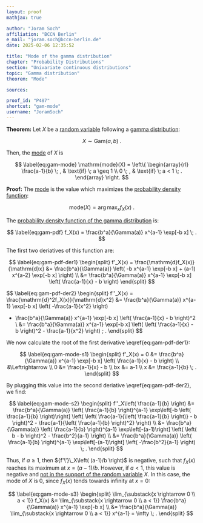 ```yaml
---
layout: proof
mathjax: true

author: "Joram Soch"
affiliation: "BCCN Berlin"
e_mail: "joram.soch@bccn-berlin.de"
date: 2025-02-06 12:35:52

title: "Mode of the gamma distribution"
chapter: "Probability Distributions"
section: "Univariate continuous distributions"
topic: "Gamma distribution"
theorem: "Mode"

sources:

proof_id: "P487"
shortcut: "gam-mode"
username: "JoramSoch"
---
```



**Theorem:** Let $X$ be a [random variable](/D/rvar) following a [gamma distribution](/D/gam):

$$ \label{eq:gam}
X \sim \mathrm{Gam}(a, b) \; .
$$

Then, the [mode](/D/mode) of $X$ is

$$ \label{eq:gam-mode}
\mathrm{mode}(X) = \left\{
\begin{array}{rl}
\frac{a-1}{b} \; , & \text{if} \; a \geq 1 \\
            0 \; , & \text{if} \; a < 1 \; .
\end{array}
\right.
$$


**Proof:** The [mode](/D/mode) is the value which maximizes the [probability density function](/D/pdf):

$$ \label{eq:mode}
\mathrm{mode}(X) = \operatorname*{arg\,max}_x f_X(x) \; .
$$

The [probability density function of the gamma distribution](/P/gam-pdf) is:

$$ \label{eq:gam-pdf}
f_X(x) = \frac{b^a}{\Gamma(a)} x^{a-1} \exp[-b x] \; .
$$

The first two deriatives of this function are:

$$ \label{eq:gam-pdf-der1}
\begin{split}
   f'_X(x) = \frac{\mathrm{d}f_X(x)}{\mathrm{d}x}
&= \frac{b^a}{\Gamma(a)} \left( -b x^{a-1} \exp[-b x] + (a-1) x^{a-2} \exp[-b x] \right) \\
&= \frac{b^a}{\Gamma(a)} x^{a-1} \exp[-b x] \left( \frac{a-1}{x} - b \right)
\end{split}
$$

$$ \label{eq:gam-pdf-der2}
\begin{split}
   f''_X(x) = \frac{\mathrm{d}^2f_X(x)}{\mathrm{d}x^2}
&= \frac{b^a}{\Gamma(a)} x^{a-1} \exp[-b x] \left( -\frac{a-1}{x^2} \right)
 + \frac{b^a}{\Gamma(a)} x^{a-1} \exp[-b x] \left( \frac{a-1}{x} - b \right)^2 \\
&= \frac{b^a}{\Gamma(a)} x^{a-1} \exp[-b x] \left( \left( \frac{a-1}{x} - b \right)^2 - \frac{a-1}{x^2} \right) \; .
\end{split}
$$

We now calculate the root of the first derivative \eqref{eq:gam-pdf-der1}:

$$ \label{eq:gam-mode-s1}
\begin{split}
f'_X(x) = 0
   &= \frac{b^a}{\Gamma(a)} x^{a-1} \exp[-b x] \left( \frac{a-1}{x} - b \right) \\
   &\Leftrightarrow \\
0  &= \frac{a-1}{x} - b \\
bx &= a-1 \\
x  &= \frac{a-1}{b} \; .
\end{split}
$$

By plugging this value into the second deriative \eqref{eq:gam-pdf-der2}, we find:

$$ \label{eq:gam-mode-s2}
\begin{split}
   f''_X\left( \frac{a-1}{b} \right)
&= \frac{b^a}{\Gamma(a)} \left( \frac{a-1}{b} \right)^{a-1} \exp\left[-b \left( \frac{a-1}{b} \right)\right] \left( \left( \frac{a-1}{\left( \frac{a-1}{b} \right)} - b \right)^2 - \frac{a-1}{\left( \frac{a-1}{b} \right)^2} \right) \\
&= \frac{b^a}{\Gamma(a)} \left( \frac{a-1}{b} \right)^{a-1} \exp\left[-(a-1)\right] \left( \left( b - b \right)^2 - \frac{b^2}{a-1} \right) \\
&= \frac{b^a}{\Gamma(a)} \left( \frac{a-1}{b} \right)^{a-1} \exp\left[-(a-1)\right] \left( -\frac{b^2}{a-1} \right) \; .
\end{split}
$$

Thus, if $a \geq 1$, then ${f'\'}\_X\left( (a-1)/b \right)$ is negative, such that $f_X(x)$ reaches its maximum at $x = (a-1)/b$. However, if $a < 1$, this value is negative and [not in the support of the random variable](/D/gam) $X$. In this case, the mode of $X$ is $0$, since $f_X(x)$ tends towards infinity at $x=0$:

$$ \label{eq:gam-mode-s3}
\begin{split}
   \lim_{\substack{x \rightarrow 0 \\ a < 1}} f_X(x)
&= \lim_{\substack{x \rightarrow 0 \\ a < 1}} \frac{b^a}{\Gamma(a)} x^{a-1} \exp[-b x] \\
&= \frac{b^a}{\Gamma(a)} \lim_{\substack{x \rightarrow 0 \\ a < 1}} x^{a-1} = \infty \; .
\end{split}
$$